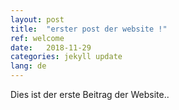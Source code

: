 ```yaml
---
layout: post
title:  "erster post der website !"
ref: welcome
date:   2018-11-29
categories: jekyll update
lang: de
---
```


<div class="post-inner-main"><p>Dies ist der erste Beitrag der Website..</p></div>
